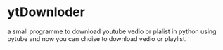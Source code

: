 # ytDownloder
a small programme to download youtube vedio  or plalist in python using pytube and now you can choise to download vedio or playlist. 
